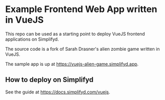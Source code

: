 # Example Frontend Web App written in VueJS

This repo can be used as a starting point to deploy VueJS frontend applications on Simplifyd.

The source code is a fork of Sarah Drasner's alien zombie game written in VueJS.

The sample app is up at https://vuejs-alien-game.simplifyd.app.

## How to deploy on Simplifyd
See the guide at https://docs.simplifyd.com/vuejs.
